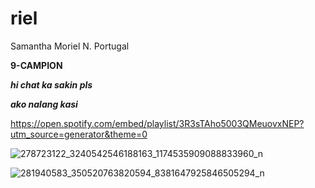 # riel
Samantha Moriel N. Portugal

**9-CAMPION**

***hi chat ka sakin pls***

***ako nalang kasi***

https://open.spotify.com/embed/playlist/3R3sTAho5003QMeuovxNEP?utm_source=generator&theme=0

![278723122_3240542546188163_1174535909088833960_n](https://user-images.githubusercontent.com/122416324/212216796-7619f7a7-6b02-4d19-9a41-94ac3dc3166c.jpg)

![281940583_350520763820594_8381647925846505294_n](https://user-images.githubusercontent.com/122416324/212216807-61e8bd4b-3e3d-4822-9a80-ae0e180c5f15.jpg)

